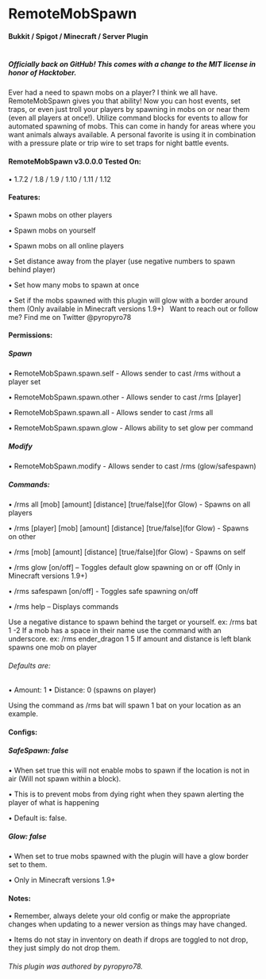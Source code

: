 # RemoteMobSpawn
#### Bukkit / Spigot / Minecraft / Server Plugin
#

##### Officially back on GitHub! This comes with a change to the MIT license in honor of Hacktober.

Ever had a need to spawn mobs on a player? I think we all have. RemoteMobSpawn gives you that ability! Now you can host events, set traps, or even just troll your players by spawning in mobs on or near them (even all players at once!).
Utilize command blocks for events to allow for automated spawning of mobs. This can come in handy for areas where you want animals always available. A personal favorite is using it in combination with a pressure plate or trip wire to set traps for night battle events.

#### RemoteMobSpawn v3.0.0.0 Tested On:
• 1.7.2 / 1.8 / 1.9 / 1.10 / 1.11 / 1.12

#### Features:
• Spawn mobs on other players

• Spawn mobs on yourself

• Spawn mobs on all online players

• Set distance away from the player (use negative numbers to spawn behind player)

• Set how many mobs to spawn at once

• Set if the mobs spawned with this plugin will glow with a border around them (Only available in Minecraft versions 1.9+)
 
Want to reach out or follow me? Find me on Twitter @pyropyro78
 

#### Permissions:

##### Spawn
• RemoteMobSpawn.spawn.self - Allows sender to cast /rms without a player set

• RemoteMobSpawn.spawn.other - Allows sender to cast /rms [player]

• RemoteMobSpawn.spawn.all - Allows sender to cast /rms all

• RemoteMobSpawn.spawn.glow - Allows ability to set glow per command

#####  Modify
• RemoteMobSpawn.modify - Allows sender to cast /rms (glow/safespawn)

##### Commands:
• /rms all [mob] [amount] [distance] [true/false](for Glow) - Spawns on all players

• /rms [player] [mob] [amount] [distance] [true/false](for Glow) - Spawns on other

• /rms [mob] [amount] [distance] [true/false](for Glow) - Spawns on self

• /rms glow [on/off] – Toggles default glow spawning on or off (Only in Minecraft versions 1.9+) 

• /rms safespawn [on/off] - Toggles safe spawning on/off

• /rms help – Displays commands

Use a negative distance to spawn behind the target or yourself. ex: /rms bat 1 -2
If a mob has a space in their name use the command with an underscore. ex: /rms ender_dragon 1 5
If amount and distance is left blank spawns one mob on player

###### Defaults are:
• Amount: 1
• Distance: 0 (spawns on player)

Using the command as /rms bat will spawn 1 bat on your location as an example.

#### Configs:

##### SafeSpawn: false
• When set true this will not enable mobs to spawn if the location is not in air (Will not spawn within a block).

• This is to prevent mobs from dying right when they spawn alerting the player of what is happening

• Default is: false.

##### Glow: false
• When set to true mobs spawned with the plugin will have a glow border set to them.

• Only in Minecraft versions 1.9+

#### Notes:
• Remember, always delete your old config or make the appropriate changes when updating to a newer version as things may have changed.

• Items do not stay in inventory on death if drops are toggled to not drop, they just simply do not drop them.

###### This plugin was authored by pyropyro78.
